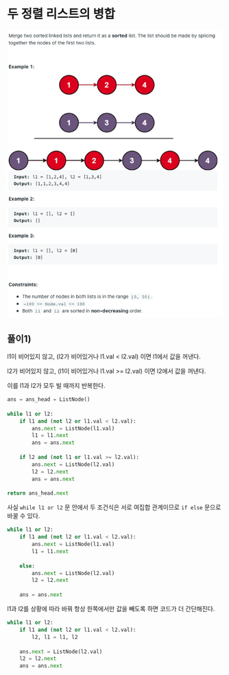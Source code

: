 # 두 정렬 리스트의 병합

![problem](1.png)

## 풀이1)

l1이 비어있지 않고, (l2가 비어있거나 l1.val < l2.val) 이면 l1에서 값을 꺼낸다.

l2가 비어있지 않고, (l1이 비어있거나 l1.val >= l2.val) 이면 l2에서 값을 꺼낸다.

이를 l1과 l2가 모두 빌 때까지 반복한다.



```python
ans = ans_head = ListNode()

while l1 or l2:
    if l1 and (not l2 or l1.val < l2.val):
        ans.next = ListNode(l1.val)
        l1 = l1.next
        ans = ans.next
    
    if l2 and (not l1 or l1.val >= l2.val):
        ans.next = ListNode(l2.val)
        l2 = l2.next
        ans = ans.next
        
return ans_head.next
```

사실 `while l1 or l2` 문 안에서 두 조건식은 서로 여집합 관계이므로 `if else` 문으로 바꿀 수 있다.



```python
while l1 or l2:
    if l1 and (not l2 or l1.val < l2.val):
        ans.next = ListNode(l1.val)
        l1 = l1.next
    
    else:
        ans.next = ListNode(l2.val)
        l2 = l2.next
		
    ans = ans.next
```

l1과 l2를 상황에 따라 바꿔 항상 한쪽에서만 값을 빼도록 하면 코드가 더 간단해진다.

```python
while l1 or l2:
    if l1 and (not l2 or l1.val < l2.val):
        l2, l1 = l1, l2
    
    ans.next = ListNode(l2.val)
    l2 = l2.next
    ans = ans.next
```

